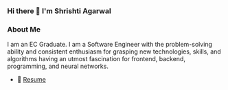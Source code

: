 ### Hi there 👋 I'm Shrishti Agarwal

<!--
**ShrishtiAgarwal/ShrishtiAgarwal** is a ✨ _special_ ✨ repository because its `README.md` (this file) appears on your GitHub profile.

Here are some ideas to get you started:

- 🔭 I’m currently working on ...

- 🌱 I’m currently learning ...
- 👯 I’m looking to collaborate on ...
- 🤔 I’m looking for help with ...
- 💬 Ask me about ...
- 📫 How to reach me: ...
- 😄 Pronouns: ...
- ⚡ Fun fact: ...
-->

### About Me
I am an EC Graduate. I am a Software Engineer with the problem-solving ability and consistent enthusiasm for grasping new technologies, skills, and algorithms having an utmost fascination for frontend, backend, programming, and neural networks.
- 📝 [Resume](https://drive.google.com/file/d/1xzA_dGG0BYGg6Uo8Os1wW3vEueDRTaKp/view?usp=sharing)


